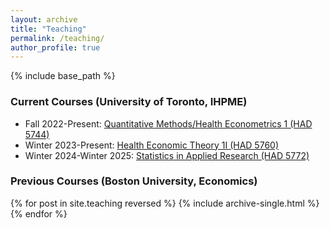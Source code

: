 ```yaml
---
layout: archive
title: "Teaching"
permalink: /teaching/
author_profile: true
---
```


{% include base_path %}

### Current Courses (University of Toronto, IHPME)
* Fall 2022-Present: [Quantitative Methods/Health Econometrics 1 (HAD 5744)](https://github.com/alex-hoagland/HAD5744)
* Winter 2023-Present: [Health Economic Theory 1I (HAD 5760)](https://github.com/alex-hoagland/HAD6750H)
* Winter 2024-Winter 2025: [Statistics in Applied Research (HAD 5772)](https://github.com/alex-hoagland/HAD5772)

### Previous Courses (Boston University, Economics) 

{% for post in site.teaching reversed %}
  {% include archive-single.html %}
{% endfor %}
